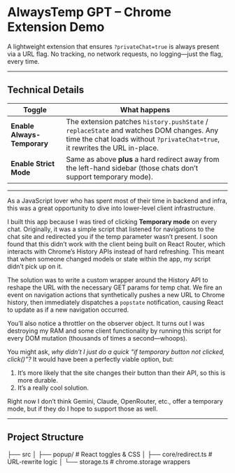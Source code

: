 # AlwaysTemp GPT – Chrome Extension Demo

A lightweight extension that ensures `?privateChat=true` is always present via a URL flag. No tracking, no network requests, no logging—just the flag, every time.

---

## Technical Details

| Toggle | What happens |
| ------ | ------------ |
| **Enable Always-Temporary** | The extension patches `history.pushState` / `replaceState` and watches DOM changes. Any time the chat loads without `?privateChat=true`, it rewrites the URL in-place. |
| **Enable Strict Mode** | Same as above **plus** a hard redirect away from the left-hand sidebar (those chats don’t support temporary mode). |

---

As a JavaScript lover who has spent most of their time in backend and infra, this was a great opportunity to dive into lower-level client infrastructure.

I built this app because I was tired of clicking **Temporary mode** on every chat. Originally, it was a simple script that listened for navigations to the chat site and redirected you if the temp parameter wasn’t present. I soon found that this didn’t work with the client being built on React Router, which interacts with Chrome’s History APIs instead of hard refreshing. This meant that when someone changed models or state within the app, my script didn’t pick up on it.

The solution was to write a custom wrapper around the History API to reshape the URL with the necessary GET params for temp chat. We fire an event on navigation actions that synthetically pushes a new URL to Chrome history, then immediately dispatches a `popstate` notification, causing React to update as if a new navigation occurred.

You’ll also notice a throttler on the observer object. It turns out I was destroying my RAM and some client functionality by running this script for every DOM mutation (thousands of times a second—whoops).

You might ask, *why didn’t I just do a quick “if temporary button not clicked, click()”?* It would have been a perfectly viable option, but:

1. It’s more likely that the site changes their button than their API, so this is more durable.  
2. It’s a really cool solution.

Right now I don’t think Gemini, Claude, OpenRouter, etc., offer a temporary mode, but if they do I hope to support those as well.

---

## Project Structure

├── src
│   ├── popup/            # React toggles & CSS
│   ├── core/redirect.ts  # URL-rewrite logic
│   └── storage.ts        # chrome.storage wrappers
